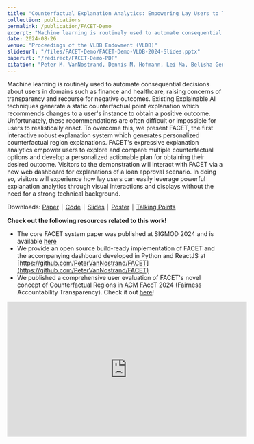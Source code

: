 ```yaml
---
title: "Counterfactual Explanation Analytics: Empowering Lay Users to Take Action Against Consequential Automated Decisions"
collection: publications
permalink: /publication/FACET-Demo
excerpt: "Machine learning is routinely used to automate consequential decisions about users in domains such as finance and healthcare, raising concerns of transparency and recourse for negative outcomes. Existing Explainable AI techniques generate a static counterfactual point explanation which recommends changes to a user's instance to obtain a positive outcome. Unfortunately, these recommendations are often difficult or impossible for users to realistically enact. To overcome this, we present FACET, the first interactive robust explanation system which generates personalized counterfactual region explanations. FACET's expressive explanation analytics empower users to explore and compare multiple counterfactual options and develop a personalized actionable plan for obtaining their desired outcome. Visitors to the demonstration will interact with FACET via a new web dashboard for explanations of a loan approval scenario. In doing so, visitors will experience how lay users can easily leverage powerful explanation analytics through visual interactions and displays without the need for a strong technical background."
date: 2024-08-26
venue: "Proceedings of the VLDB Endowment (VLDB)"
slidesurl: "/files/FACET-Demo/FACET-Demo-VLDB-2024-Slides.pptx"
paperurl: "/redirect/FACET-Demo-PDF"
citation: "Peter M. VanNostrand, Dennis M. Hofmann, Lei Ma, Belisha Genin, Randy Huang, and Elke. A. Rundensteiner. 2024. Counterfactual Explanation Analytics: Empowering Lay Users to Take Action Against Consequential Automated Decisions. Proc. VLDB Endow. 17, 12 (August 2024), 4349–4352. https://doi.org/10.14778/3685800.3685872"
---
```



Machine learning is routinely used to automate consequential decisions about users in domains such as finance and healthcare, raising concerns of transparency and recourse for negative outcomes. Existing Explainable AI techniques generate a static counterfactual point explanation which recommends changes to a user's instance to obtain a positive outcome. Unfortunately, these recommendations are often difficult or impossible for users to realistically enact. To overcome this, we present FACET, the first interactive robust explanation system which generates personalized counterfactual region explanations. FACET's expressive explanation analytics empower users to explore and compare multiple counterfactual options and develop a personalized actionable plan for obtaining their desired outcome. Visitors to the demonstration will interact with FACET via a new web dashboard for explanations of a loan approval scenario. In doing so, visitors will experience how lay users can easily leverage powerful explanation analytics through visual interactions and displays without the need for a strong technical background.

Downloads: [Paper](/redirect/FACET-Demo-PDF) ⏐ [Code](https://github.com/PeterVanNostrand/FACET) ⏐ [Slides](/files/FACET-Demo/FACET-Demo-VLDB-2024-Slides.pptx) ⏐ [Poster](/files/FACET-Demo/FACET-Demo-VLDB-2024-Poster.pptx) ⏐ [Talking Points](/files/FACET-Demo/FACET-Demo-VLDB-2024-Talking-Points.pdf)

**Check out the following resources related to this work!**

- The core FACET system paper was published at SIGMOD 2024 and is available [here](/publication/FACET-Robust-CFs)
- We provide an open source build-ready implementation of FACET and the accompanying dashboard developed in Python and ReactJS at [https://github.com/PeterVanNostrand/FACET](https://github.com/PeterVanNostrand/FACET)
- We published a comprehensive user evaluation of FACET's novel concept of Counterfactual Regions in ACM FAccT 2024 (Fairness Accountability Transparency). Check it out [here](https://petervannostrand.github.io/publication/Examining-Actionable-Recourse)!

<iframe width="560" height="315" src="https://www.youtube-nocookie.com/embed/9MNDrbIb2t0?si=rem937PnJ_bfh1UV" title="YouTube video player" frameborder="0" allow="accelerometer; autoplay; clipboard-write; encrypted-media; gyroscope; picture-in-picture; web-share" referrerpolicy="strict-origin-when-cross-origin" allowfullscreen></iframe>
<br>
